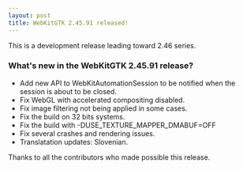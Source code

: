 ```yaml
---
layout: post
title: WebKitGTK 2.45.91 released!
---
```


This is a development release leading toward 2.46 series.

### What's new in the WebKitGTK 2.45.91 release?

 - Add new API to WebKitAutomationSession to be notified when the session is about to be closed.
 - Fix WebGL with accelerated compositing disabled.
 - Fix image filtering not being applied in some cases.
 - Fix the build on 32 bits systems.
 - Fix the build with -DUSE_TEXTURE_MAPPER_DMABUF=OFF
 - Fix several crashes and rendering issues.
 - Translatation updates: Slovenian.

Thanks to all the contributors who made possible this release.